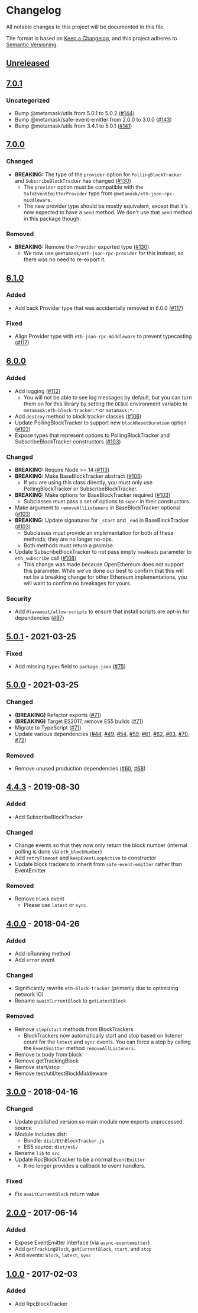 # Changelog
All notable changes to this project will be documented in this file.

The format is based on [Keep a Changelog](https://keepachangelog.com/en/1.0.0/),
and this project adheres to [Semantic Versioning](https://semver.org/spec/v2.0.0.html).

## [Unreleased]

## [7.0.1]
### Uncategorized
- Bump @metamask/utils from 5.0.1 to 5.0.2 ([#144](https://github.com/MetaMask/eth-block-tracker/pull/144))
- Bump @metamask/safe-event-emitter from 2.0.0 to 3.0.0 ([#143](https://github.com/MetaMask/eth-block-tracker/pull/143))
- Bump @metamask/utils from 3.4.1 to 5.0.1 ([#141](https://github.com/MetaMask/eth-block-tracker/pull/141))

## [7.0.0]
### Changed
- **BREAKING:** The type of the `provider` option for `PollingBlockTracker` and `SubscribeBlockTracker` has changed ([#130](https://github.com/MetaMask/eth-block-tracker/pull/130))
  - The `provider` option must be compatible with the `SafeEventEmitterProvider` type from `@metamask/eth-json-rpc-middleware`.
  - The new provider type should be mostly equivalent, except that it's now expected to have a `send` method. We don't use that `send` method in this package though.

### Removed
- **BREAKING:** Remove the `Provider` exported type ([#130](https://github.com/MetaMask/eth-block-tracker/pull/130))
  - We now use `@metamask/eth-json-rpc-provider` for this instead, so there was no need to re-export it.

## [6.1.0]
### Added
- Add back Provider type that was accidentally removed in 6.0.0 ([#117](https://github.com/MetaMask/eth-block-tracker/pull/117))

### Fixed
- Align Provider type with `eth-json-rpc-middleware` to prevent typecasting ([#117](https://github.com/MetaMask/eth-block-tracker/pull/117))

## [6.0.0]
### Added
- Add logging ([#112](https://github.com/MetaMask/eth-block-tracker/pull/112))
  - You will not be able to see log messages by default, but you can turn them on for this library by setting the `DEBUG` environment variable to `metamask:eth-block-tracker:*` or `metamask:*`.
- Add `destroy` method to block tracker classes ([#106](https://github.com/MetaMask/eth-block-tracker/pull/106))
- Update PollingBlockTracker to support new `blockResetDuration` option ([#103](https://github.com/MetaMask/eth-block-tracker/pull/103))
- Expose types that represent options to PollingBlockTracker and SubscribeBlockTracker constructors ([#103](https://github.com/MetaMask/eth-block-tracker/pull/103))

### Changed
- **BREAKING:** Require Node >= 14 ([#113](https://github.com/MetaMask/eth-block-tracker/pull/113))
- **BREAKING:** Make BaseBlockTracker abstract ([#103](https://github.com/MetaMask/eth-block-tracker/pull/103))
  - If you are using this class directly, you must only use PollingBlockTracker or SubscribeBlockTracker.
- **BREAKING:** Make options for BaseBlockTracker required ([#103](https://github.com/MetaMask/eth-block-tracker/pull/103))
  - Subclasses must pass a set of options to `super` in their constructors.
- Make argument to `removeAllListeners` in BaseBlockTracker optional ([#103](https://github.com/MetaMask/eth-block-tracker/pull/103))
- **BREAKING:** Update signatures for `_start` and `_end` in BaseBlockTracker ([#103](https://github.com/MetaMask/eth-block-tracker/pull/103))
  - Subclasses must provide an implementation for both of these methods; they are no longer no-ops.
  - Both methods must return a promise.
- Update SubscribeBlockTracker to not pass empty `newHeads` parameter to `eth_subscribe` call ([#108](https://github.com/MetaMask/eth-block-tracker/pull/108))
  - This change was made because OpenEthereum does not support this parameter. While we've done our best to confirm that this will not be a breaking change for other Ethereum implementations, you will want to confirm no breakages for yours.

### Security
- Add `@lavamoat/allow-scripts` to ensure that install scripts are opt-in for dependencies ([#97](https://github.com/MetaMask/eth-block-tracker/pull/97))

## [5.0.1] - 2021-03-25
### Fixed
- Add missing `types` field to `package.json` ([#75](https://github.com/MetaMask/eth-block-tracker/pull/75))

## [5.0.0] - 2021-03-25
### Changed
- **(BREAKING)** Refactor exports ([#71](https://github.com/MetaMask/eth-block-tracker/pull/71))
- **(BREAKING)** Target ES2017, remove ES5 builds ([#71](https://github.com/MetaMask/eth-block-tracker/pull/71))
- Migrate to TypeScript ([#71](https://github.com/MetaMask/eth-block-tracker/pull/71))
- Update various dependencies ([#44](https://github.com/MetaMask/eth-block-tracker/pull/44), [#49](https://github.com/MetaMask/eth-block-tracker/pull/49), [#54](https://github.com/MetaMask/eth-block-tracker/pull/54), [#59](https://github.com/MetaMask/eth-block-tracker/pull/59), [#61](https://github.com/MetaMask/eth-block-tracker/pull/61), [#62](https://github.com/MetaMask/eth-block-tracker/pull/62), [#63](https://github.com/MetaMask/eth-block-tracker/pull/63), [#70](https://github.com/MetaMask/eth-block-tracker/pull/70), [#72](https://github.com/MetaMask/eth-block-tracker/pull/72))

### Removed
- Remove unused production dependencies ([#60](https://github.com/MetaMask/eth-block-tracker/pull/60), [#68](https://github.com/MetaMask/eth-block-tracker/pull/68))

## [4.4.3] - 2019-08-30
### Added
- Add SubscribeBlockTracker

### Changed
- Change events so that they now only return the block number (internal polling is done via `eth_blockNumber`)
- Add `retryTimeout` and `keepEventLoopActive` to constructor
- Update block trackers to inherit from `safe-event-emitter` rather than EventEmitter

### Removed
- Remove `block` event
  - Please use `latest` or `sync`.

## [4.0.0] - 2018-04-26
### Added
- Add isRunning method
- Add `error` event

### Changed
- Significantly rewrite `eth-block-tracker` (primarily due to optimizing network IO)
- Rename `awaitCurrentBlock` to `getLatestBlock`

### Removed
- Remove `stop`/`start` methods from BlockTrackers
  - BlockTrackers now automatically start and stop based on listener count for the `latest` and `sync` events. You can force a stop by calling the `EventEmitter` method `removeAllListeners`.
- Remove tx body from block
- Remove getTrackingBlock
- Remove start/stop
- Remove test/util/testBlockMiddleware

## [3.0.0] - 2018-04-16
### Changed
- Update published version so main module now exports unprocessed source
- Module includes dist:
  - Bundle: `dist/EthBlockTracker.js`
  - ES5 source: `dist/es5/`
- Rename `lib` to `src`
- Update RpcBlockTracker to be a normal `EventEmitter`
  - It no longer provides a callback to event handlers.

### Fixed
- Fix `awaitCurrentBlock` return value

## [2.0.0] - 2017-06-14
### Added
- Expose EventEmitter interface (via `async-eventemitter`)
- Add `getTrackingBlock`, `getCurrentBlock`, `start`, and `stop`
- Add events: `block`, `latest`, `sync`

## [1.0.0] - 2017-02-03
### Added
- Add RpcBlockTracker

[Unreleased]: https://github.com/MetaMask/eth-block-tracker/compare/v7.0.1...HEAD
[7.0.1]: https://github.com/MetaMask/eth-block-tracker/compare/v7.0.0...v7.0.1
[7.0.0]: https://github.com/MetaMask/eth-block-tracker/compare/v6.1.0...v7.0.0
[6.1.0]: https://github.com/MetaMask/eth-block-tracker/compare/v6.0.0...v6.1.0
[6.0.0]: https://github.com/MetaMask/eth-block-tracker/compare/v5.0.1...v6.0.0
[5.0.1]: https://github.com/MetaMask/eth-block-tracker/compare/v5.0.0...v5.0.1
[5.0.0]: https://github.com/MetaMask/eth-block-tracker/compare/v4.4.3...v5.0.0
[4.4.3]: https://github.com/MetaMask/eth-block-tracker/compare/v4.0.0...v4.4.3
[4.0.0]: https://github.com/MetaMask/eth-block-tracker/compare/v3.0.0...v4.0.0
[3.0.0]: https://github.com/MetaMask/eth-block-tracker/compare/v2.0.0...v3.0.0
[2.0.0]: https://github.com/MetaMask/eth-block-tracker/compare/v1.0.0...v2.0.0
[1.0.0]: https://github.com/MetaMask/eth-block-tracker/releases/tag/v1.0.0
